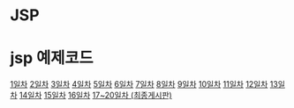 # JSP
<h1>jsp 예제코드</h1>
<a href="https://github.com/Noah3521/JSP/tree/main/Day01">1일차</a>
<a href="https://github.com/Noah3521/JSP/tree/main/Day02">2일차</a>
<a href="https://github.com/Noah3521/JSP/tree/main/Day03">3일차</a>
<a href="https://github.com/Noah3521/JSP/tree/main/Day04">4일차</a>
<a href="https://github.com/Noah3521/JSP/tree/main/Day05">5일차</a>
<a href="https://github.com/Noah3521/JSP/tree/main/Day06">6일차</a>
<a href="https://github.com/Noah3521/JSP/tree/main/Day07">7일차</a>
<a href="https://github.com/Noah3521/JSP/tree/main/Day08">8일차</a>
<a href="https://github.com/Noah3521/JSP/tree/main/Day09">9일차</a>
<a href="https://github.com/Noah3521/JSP/tree/main/Day10">10일차</a>
<a href="https://github.com/Noah3521/JSP/tree/main/Day11">11일차</a>
<a href="https://github.com/Noah3521/JSP/tree/main/Day12">12일차</a>
<a href="https://github.com/Noah3521/JSP/tree/main/Day13">13일차</a>
<a href="https://github.com/Noah3521/JSP/tree/main/Day14">14일차</a>
<a href="https://github.com/Noah3521/JSP/tree/main/Day15">15일차</a>
<a href="https://github.com/Noah3521/JSP/tree/main/Day16">16일차</a>
<a href="https://github.com/Noah3521/JSP/tree/main/Last">17~20일차 (최종게시판)</a>
